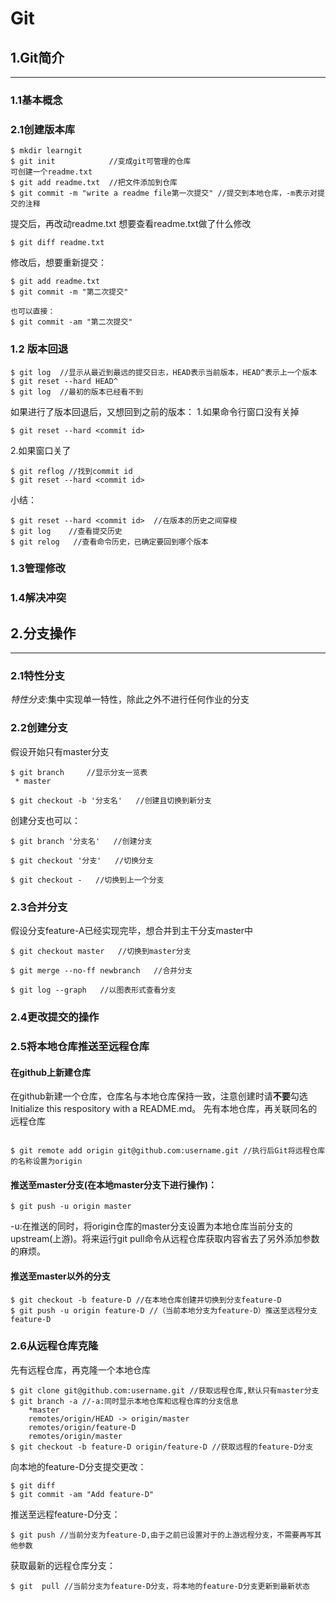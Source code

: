 # Git
## 1.Git简介
----
### 1.1基本概念

### 2.1创建版本库
```
$ mkdir learngit
$ git init            //变成git可管理的仓库
可创建一个readme.txt
$ git add readme.txt  //把文件添加到仓库
$ git commit -m "write a readme file第一次提交" //提交到本地仓库，-m表示对提交的注释
```
提交后，再改动readme.txt
想要查看readme.txt做了什么修改
```
$ git diff readme.txt
```
修改后，想要重新提交：
```
$ git add readme.txt
$ git commit -m "第二次提交"

也可以直接：
$ git commit -am "第二次提交"
```
### 1.2 版本回退
```
$ git log  //显示从最近到最远的提交日志，HEAD表示当前版本，HEAD^表示上一个版本
$ git reset --hard HEAD^
$ git log  //最初的版本已经看不到
```
如果进行了版本回退后，又想回到之前的版本：
1.如果命令行窗口没有关掉
```
$ git reset --hard <commit id>
```
2.如果窗口关了
```
$ git reflog //找到commit id
$ git reset --hard <commit id>
```
小结：
```
$ git reset --hard <commit id>  //在版本的历史之间穿梭
$ git log    //查看提交历史
$ git relog   //查看命令历史，已确定要回到哪个版本
```
### 1.3管理修改
### 1.4解决冲突
## 2.分支操作
----
### 2.1特性分支 
*特性分支*:集中实现单一特性，除此之外不进行任何作业的分支

### 2.2创建分支
假设开始只有master分支
```
$ git branch     //显示分支一览表
 * master 

$ git checkout -b '分支名'   //创建且切换到新分支
```
创建分支也可以：

```
$ git branch '分支名'   //创建分支

$ git checkout '分支'   //切换分支

$ git checkout -   //切换到上一个分支
```

### 2.3合并分支
假设分支feature-A已经实现完毕，想合并到主干分支master中

```
$ git checkout master   //切换到master分支

$ git merge --no-ff newbranch   //合并分支

$ git log --graph   //以图表形式查看分支
``` 
### 2.4更改提交的操作
### 2.5将本地仓库推送至远程仓库
#### 在github上新建仓库
在github新建一个仓库，仓库名与本地仓库保持一致，注意创建时请**不要**勾选Initialize this respository with a README.md。
先有本地仓库，再关联同名的远程仓库
```

$ git remote add origin git@github.com:username.git //执行后Git将远程仓库的名称设置为origin
```
#### 推送至master分支(在本地master分支下进行操作)：
```
$ git push -u origin master
```
-u:在推送的同时，将origin仓库的master分支设置为本地仓库当前分支的upstream(上游)。将来运行git pull命令从远程仓库获取内容省去了另外添加参数的麻烦。
#### 推送至master以外的分支
```
$ git checkout -b feature-D //在本地仓库创建并切换到分支feature-D
$ git push -u origin feature-D //（当前本地分支为feature-D）推送至远程分支feature-D
```
### 2.6从远程仓库克隆
先有远程仓库，再克隆一个本地仓库
```
$ git clone git@github.com:username.git //获取远程仓库,默认只有master分支
$ git branch -a //-a:同时显示本地仓库和远程仓库的分支信息
    *master
    remotes/origin/HEAD -> origin/master
    remotes/origin/feature-D
    remotes/origin/master 
$ git checkout -b feature-D origin/feature-D //获取远程的feature-D分支
```
向本地的feature-D分支提交更改：
```
$ git diff
$ git commit -am "Add feature-D"
```
推送至远程feature-D分支：
```
$ git push //当前分支为feature-D,由于之前已设置对于的上游远程分支，不需要再写其他参数
```
获取最新的远程仓库分支：
```
$ git  pull //当前分支为feature-D分支，将本地的feature-D分支更新到最新状态
```